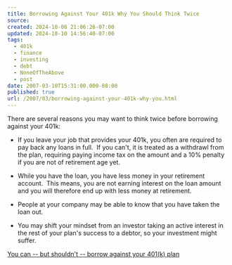 ```yaml
---
title: Borrowing Against Your 401k Why You Should Think Twice
source: 
created: 2024-10-06 21:06:26-07:00
updated: 2024-10-10 14:56:40-07:00
tags:
  - 401k
  - finance
  - investing
  - debt
  - NoneOfTheAbove
  - post
date: 2007-03-10T15:31:00.000-08:00
published: true
url: /2007/03/borrowing-against-your-401k-why-you.html
---
```



There are several reasons you may want to think twice before borrowing against your 401k:  

*   If you leave your job that provides your 401k, you often are required to pay back any loans in full.  If you can't, it is treated as a withdrawl from the plan, requiring paying income tax on the amount and a 10% penalty if you are not of retirement age yet.
*   While you have the loan, you have less money in your retirement account.  This means, you are not earning interest on the loan amount and you will therefore end up with less money at retirement.  
    
*   People at your company may be able to know that you have taken the loan out.   
    
*   You may shift your mindset from an investor taking an active interest in the rest of your plan's success to a debtor, so your investment might suffer.  
    

[You can -- but shouldn't -- borrow against your 401(k) plan](https://deposits.interest.com/content/articles/deposits_story.asp?story_id=1000034984&ID=interest)